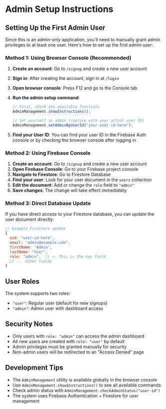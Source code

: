 # Admin Setup Instructions

## Setting Up the First Admin User

Since this is an admin-only application, you'll need to manually grant admin privileges to at least one user. Here's how to set up the first admin user:

### Method 1: Using Browser Console (Recommended)

1. **Create an account**: Go to `/signup` and create a new user account
2. **Sign in**: After creating the account, sign in at `/login`
3. **Open browser console**: Press F12 and go to the Console tab
4. **Run the admin setup command**:

   ```javascript
   // First, check the available functions
   AdminManagement.showInstructions();

   // Set yourself as admin (replace with your actual user ID)
   AdminManagement.setAdminByUserId("your-user-id-here");
   ```

5. **Find your User ID**: You can find your user ID in the Firebase Auth console or by checking the browser console after logging in

### Method 2: Using Firebase Console

1. **Create an account**: Go to `/signup` and create a new user account
2. **Open Firebase Console**: Go to your Firebase project console
3. **Navigate to Firestore**: Go to Firestore Database
4. **Find your user**: Look for your user document in the `users` collection
5. **Edit the document**: Add or change the `role` field to `"admin"`
6. **Save changes**: The change will take effect immediately

### Method 3: Direct Database Update

If you have direct access to your Firestore database, you can update the user document directly:

```javascript
// Example Firestore update
{
  uid: "user-id-here",
  email: "admin@example.com",
  firstName: "Admin",
  lastName: "User",
  role: "admin",  // <- This is the key field
  // ... other fields
}
```

## User Roles

The system supports two roles:

- `"user"`: Regular user (default for new signups)
- `"admin"`: Admin user with dashboard access

## Security Notes

- Only users with `role: "admin"` can access the admin dashboard
- All new users are created with `role: "user"` by default
- Admin privileges must be granted manually for security
- Non-admin users will be redirected to an "Access Denied" page

## Development Tips

- The `AdminManagement` utility is available globally in the browser console
- Use `AdminManagement.showInstructions()` to see all available commands
- Check admin status with `AdminManagement.checkAdminStatus("user-id")`
- The system uses Firebase Authentication + Firestore for user management

